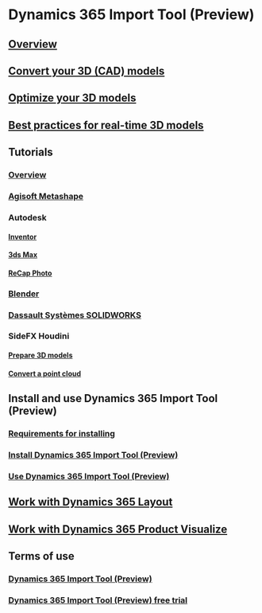 # Dynamics 365 Import Tool (Preview)
## [Overview](index.md)
## [Convert your 3D (CAD) models](convert-models.md)
## [Optimize your 3D models](optimize-models.md)
## [Best practices for real-time 3D models](best-practices.md)
## Tutorials
### [Overview](tutorials-overview.md)
### [Agisoft Metashape](agisoft-metashape.md)
### Autodesk
#### [Inventor](inventor.md)
#### [3ds Max](3ds-max.md)
#### [ReCap Photo](autodesk-recap-photo.md) 
### [Blender](blender.md)
### [Dassault Systèmes SOLIDWORKS](solidworks.md)
### SideFX Houdini
#### [Prepare 3D models](houdini.md)
#### [Convert a point cloud](houdini-point-cloud.md)
## Install and use Dynamics 365 Import Tool (Preview)
### [Requirements for installing](requirements.md)
### [Install Dynamics 365 Import Tool (Preview)](install.md)
### [Use Dynamics 365 Import Tool (Preview)](import-tool.md)
## [Work with Dynamics 365 Layout](layout.md)
## [Work with Dynamics 365 Product Visualize](product-visualize.md)
## Terms of use
### [Dynamics 365 Import Tool (Preview)](../legal/import-tool-license-terms.md)
### [Dynamics 365 Import Tool (Preview) free trial](../legal/import-tool-free-trial.md)
